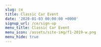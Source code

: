 ```yaml
---
slug: ce
title: Classic Car Event
date: '2020-01-03 00:00:00 +0000'
signup_url: /ce/sign-up
menu_title: Classic Car Event
menu_icon: /assets/site-img/f1-2019-w.png
menu_hide: true
---
```


